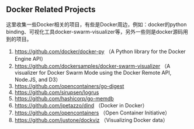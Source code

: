 ## Docker Related Projects

这里收集一些Docker相关的项目，有些是Docker周边，例如：docker的python binding、可视化工具docker-swarm-visualizer等，另外一些则是docker源码用到的项目。

1. https://github.com/docker/docker-py （A Python library for the Docker Engine API）
2. https://github.com/dockersamples/docker-swarm-visualizer （A visualizer for Docker Swarm Mode using the Docker Remote API, Node.JS, and D3）
3. https://github.com/opencontainers/go-digest
4. https://github.com/sirupsen/logrus
5. https://github.com/hashicorp/go-memdb
6. https://github.com/jpetazzo/dind （Docker in Docker）
7. https://github.com/opencontainers （Open Container Initiative）
8. https://github.com/justone/dockviz （Visualizing Docker data）
